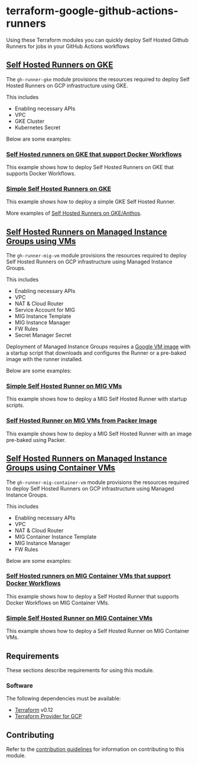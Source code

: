 # terraform-google-github-actions-runners

Using these Terraform modules you can quickly deploy Self Hosted Github Runners for jobs in your GitHub Actions workflows

## [Self Hosted Runners on GKE](modules/gh-runner-gke/README.md)

The `gh-runner-gke` module provisions the resources required to deploy Self Hosted Runners on GCP infrastructure using GKE.

This includes

- Enabling necessary APIs
- VPC
- GKE Cluster
- Kubernetes Secret

Below are some examples:

### [Self Hosted runners on GKE that support Docker Workflows](examples/gh-runner-gke-dind/README.md)

This example shows how to deploy Self Hosted Runners on GKE that supports Docker Workflows.

### [Simple Self Hosted Runners on GKE](examples/gh-runner-gke-simple/README.md)

This example shows how to deploy a simple GKE Self Hosted Runner.

More examples of [Self Hosted Runners on GKE/Anthos](https://github.com/github-developer/self-hosted-runners-anthos).

## [Self Hosted Runners on Managed Instance Groups using VMs](modules/gh-runner-mig-vm/README.md)

The `gh-runner-mig-vm` module provisions the resources required to deploy Self Hosted Runners on GCP infrastructure using Managed Instance Groups.

This includes

- Enabling necessary APIs
- VPC
- NAT & Cloud Router
- Service Account for MIG
- MIG Instance Template
- MIG Instance Manager
- FW Rules
- Secret Manager Secret

Deployment of Managed Instance Groups requires a [Google VM image](https://cloud.google.com/compute/docs/images) with a startup script that downloads and configures the Runner or a pre-baked image with the runner installed.

Below are some examples:

### [Simple Self Hosted Runner on MIG VMs](examples/gh-runner-mig-native-simple/README.md)

This example shows how to deploy a MIG Self Hosted Runner with startup scripts.

### [Self Hosted Runner on MIG VMs from Packer Image](examples/gh-runner-mig-native-packer/README.md)

This example shows how to deploy a MIG Self Hosted Runner with an image pre-baked using Packer.

## [Self Hosted Runners on Managed Instance Groups using Container VMs](modules/gh-runner-mig-container-vm/README.md)

The `gh-runner-mig-container-vm` module provisions the resources required to deploy Self Hosted Runners on GCP infrastructure using Managed Instance Groups.

This includes

- Enabling necessary APIs
- VPC
- NAT & Cloud Router
- MIG Container Instance Template
- MIG Instance Manager
- FW Rules

Below are some examples:

### [Self Hosted runners on MIG Container VMs that support Docker Workflows](examples/gh-runner-mig-container-vm-dind/README.md)

This example shows how to deploy a Self Hosted Runner that supports Docker Workflows on MIG Container VMs.

### [Simple Self Hosted Runner on MIG Container VMs](examples/gh-runner-mig-container-vm-simple/README.md)

This example shows how to deploy a Self Hosted Runner on MIG Container VMs.


## Requirements

These sections describe requirements for using this module.

### Software

The following dependencies must be available:

- [Terraform][terraform] v0.12
- [Terraform Provider for GCP][terraform-provider-gcp]

## Contributing

Refer to the [contribution guidelines](./CONTRIBUTING.md) for
information on contributing to this module.

[terraform-provider-gcp]: https://www.terraform.io/docs/providers/google/index.html
[terraform]: https://www.terraform.io/downloads.html
